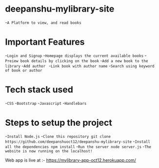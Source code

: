 # deepanshu-mylibrary-site
-`A Platform to view, and read books`

# Important Features
-`Login and Signup`
-`Homepage displays the current available books`
-`Preiew book details by clicking on the book`
-`Add a new book to the library`
-`Add author `
-`Link book with author name`
-`Search using keyword of book or author`

# Tech stack used
-`CSS`
-`Bootstrap`
-`Javascript`
-`Handlebars`

# Steps to setup the project
-`Install Node.js`
-`Clone this repository git clone https://github.com/deepanshuoct12/deepanshu-mylibrary-site`
-`Install all the dependencies npm install`
-`Run the server node server.js`
-`The website is now running on the localhost!`

Web app is live at :- https://mylibrary-app-oct12.herokuapp.com/
